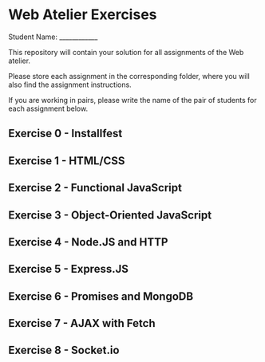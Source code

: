 # Web Atelier Exercises

Student Name: ____________

This repository will contain your solution for all assignments of the Web atelier.

Please store each assignment in the corresponding folder, where you will also find the assignment instructions.

If you are working in pairs, please write the name of the pair of students for each assignment below.

## Exercise 0 - Installfest

## Exercise 1 - HTML/CSS

## Exercise 2 - Functional JavaScript

## Exercise 3 - Object-Oriented JavaScript

## Exercise 4 - Node.JS and HTTP

## Exercise 5 - Express.JS

## Exercise 6 - Promises and MongoDB

## Exercise 7 - AJAX with Fetch

## Exercise 8 - Socket.io


